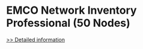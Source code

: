 # EMCO Network Inventory Professional (50 Nodes)
[>> Detailed information](https://secure.shareit.com/shareit/product.html?productid=300247730&affiliateid=200057808)